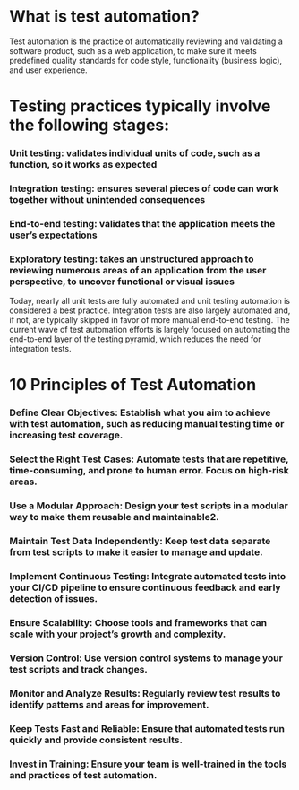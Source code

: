 # What is test automation?

Test automation is the practice of automatically reviewing and validating a software product, such as a web application, to make sure it meets predefined quality standards for code style, functionality (business logic), and user experience.

# Testing practices typically involve the following stages:

### Unit testing: validates individual units of code, such as a function, so it works as expected
### Integration testing: ensures several pieces of code can work together without unintended consequences
### End-to-end testing: validates that the application meets the user’s expectations
### Exploratory testing: takes an unstructured approach to reviewing numerous areas of an application from the user perspective, to uncover functional or visual issues

Today, nearly all unit tests are fully automated and unit testing automation is considered a best practice. Integration tests are also largely automated and, if not, are typically skipped in favor of more manual end-to-end testing. The current wave of test automation efforts is largely focused on automating the end-to-end layer of the testing pyramid, which reduces the need for integration tests.

# 10 Principles of Test Automation

### Define Clear Objectives: Establish what you aim to achieve with test automation, such as reducing manual testing time or increasing test coverage.
### Select the Right Test Cases: Automate tests that are repetitive, time-consuming, and prone to human error. Focus on high-risk areas.
### Use a Modular Approach: Design your test scripts in a modular way to make them reusable and maintainable2.
### Maintain Test Data Independently: Keep test data separate from test scripts to make it easier to manage and update.
### Implement Continuous Testing: Integrate automated tests into your CI/CD pipeline to ensure continuous feedback and early detection of issues.
### Ensure Scalability: Choose tools and frameworks that can scale with your project’s growth and complexity.
### Version Control: Use version control systems to manage your test scripts and track changes.
### Monitor and Analyze Results: Regularly review test results to identify patterns and areas for improvement.
### Keep Tests Fast and Reliable: Ensure that automated tests run quickly and provide consistent results.
### Invest in Training: Ensure your team is well-trained in the tools and practices of test automation.